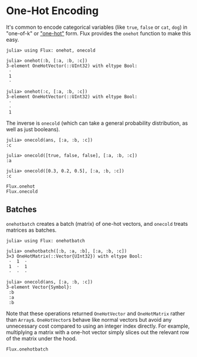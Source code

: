 # One-Hot Encoding

It's common to encode categorical variables (like `true`, `false` or `cat`, `dog`) in "one-of-k" or ["one-hot"](https://en.wikipedia.org/wiki/One-hot) form. Flux provides the `onehot` function to make this easy.

```jldoctest onehot
julia> using Flux: onehot, onecold

julia> onehot(:b, [:a, :b, :c])
3-element OneHotVector(::UInt32) with eltype Bool:
 ⋅
 1
 ⋅

julia> onehot(:c, [:a, :b, :c])
3-element OneHotVector(::UInt32) with eltype Bool:
 ⋅
 ⋅
 1
```

The inverse is `onecold` (which can take a general probability distribution, as well as just booleans).

```jldoctest onehot
julia> onecold(ans, [:a, :b, :c])
:c

julia> onecold([true, false, false], [:a, :b, :c])
:a

julia> onecold([0.3, 0.2, 0.5], [:a, :b, :c])
:c
```

```@docs
Flux.onehot
Flux.onecold
```

## Batches

`onehotbatch` creates a batch (matrix) of one-hot vectors, and `onecold` treats matrices as batches.

```jldoctest onehot
julia> using Flux: onehotbatch

julia> onehotbatch([:b, :a, :b], [:a, :b, :c])
3×3 OneHotMatrix(::Vector{UInt32}) with eltype Bool:
 ⋅  1  ⋅
 1  ⋅  1
 ⋅  ⋅  ⋅

julia> onecold(ans, [:a, :b, :c])
3-element Vector{Symbol}:
 :b
 :a
 :b
```

Note that these operations returned `OneHotVector` and `OneHotMatrix` rather than `Array`s. `OneHotVector`s behave like normal vectors but avoid any unnecessary cost compared to using an integer index directly. For example, multiplying a matrix with a one-hot vector simply slices out the relevant row of the matrix under the hood.

```@docs
Flux.onehotbatch
```
